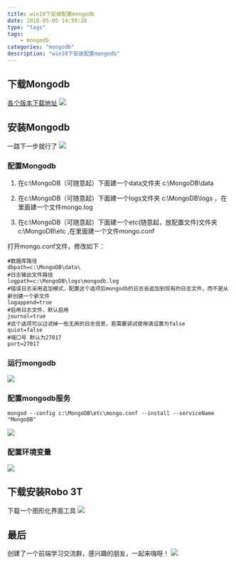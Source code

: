 ```yaml
---
title: win10下安装配置mongodb
date: 2018-05-05 14:59:28
type: "tags"
tags:
	- mongodb
categories: "mongodb"
description: "win10下安装配置mongodb"
---
```


## 下载Mongodb
[各个版本下载地址](http://dl.mongodb.org/dl/win32/x86_64)
![](https://i.imgur.com/Oh0ZwCV.png)
## 安装Mongodb
一路下一步就行了
![](https://i.imgur.com/evefSbo.png)
### 配置Mongodb

 1. 在c:\MongoDB（可随意起）下面建一个data文件夹 c:\MongoDB\data
   
 2. 在c:\MongoDB（可随意起）下面建一个logs文件夹 c:\MongoDB\logs ，在里面建一个文件mongo.log
   
 3. 在c:\MongoDB（可随意起）下面建一个etc(随意起，放配置文件)文件夹 c:\MongoDB\etc ,在里面建一个文件mongo.conf

打开mongo.conf文件，修改如下：
```
#数据库路径
dbpath=c:\MongoDB\data\
#日志输出文件路径
logpath=c:\MongoDB\logs\mongodb.log
#错误日志采用追加模式，配置这个选项后mongodb的日志会追加到现有的日志文件，而不是从新创建一个新文件
logappend=true
#启用日志文件，默认启用
journal=true
#这个选项可以过滤掉一些无用的日志信息，若需要调试使用请设置为false
quiet=false
#端口号 默认为27017
port=27017
```

### 运行mongodb
![](https://i.imgur.com/sRNRLpT.png)

### 配置mongodb服务

`mongod --config c:\MongoDB\etc\mongo.conf --install --serviceName "MongoDB"`

![](https://i.imgur.com/kFFf50n.png)

### 配置环境变量
![](https://i.imgur.com/JlL9IiO.png)

## 下载安装Robo 3T
下载一个图形化界面工具
![](https://i.imgur.com/EST4sUn.png)


## 最后

创建了一个前端学习交流群，感兴趣的朋友，一起来嗨呀！
![](<https://image-static.segmentfault.com/207/665/2076650181-5bfe3d1a48e89_articlex>)